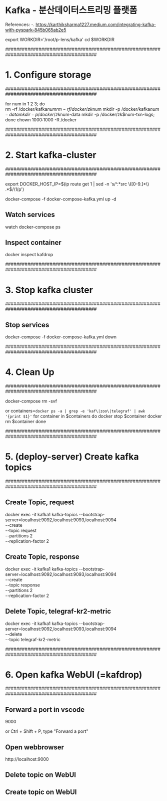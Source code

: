 # Kafka - 분산데이터스트리밍 플랫폼

References:
-. https://karthiksharma1227.medium.com/integrating-kafka-with-pyspark-845b065ab2e5

export WORKDIR='/root/p-lens/kafka'
cd $WORKDIR


#########################################################################################
# 1. Configure storage
#########################################################################################

for num in 1 2 3; 
do     
  rm -rf /docker/kafka$num
  rm -rf /docker/zk$num
  mkdir -p /docker/kafka$num-data
  mkdir -p /docker/zk$num-data
  mkdir -p /docker/zk$num-txn-logs;
done
chown 1000:1000 -R /docker


#########################################################################################
# 2. Start kafka-cluster
#########################################################################################

export DOCKER_HOST_IP=$(ip route get 1 | sed -n 's/^.*src \([0-9.]*\) .*$/\1/p')

docker-compose -f docker-compose-kafka.yml up -d

## Watch services
watch docker-compose ps

## Inspect container
docker inspect kafdrop

#########################################################################################
# 3. Stop kafka cluster
#########################################################################################

## Stop services
docker-compose -f docker-compose-kafka.yml down


#########################################################################################
# 4. Clean Up
#########################################################################################

docker-compose rm -svf

or 
containers=`docker ps -a | grep -e 'kaf\|zoo\|telegraf' | awk '{print $1}'`
for container in $containers
do
    docker stop $container
    docker rm $container
done


#########################################################################################
# 5. (deploy-server) Create kafka topics
#########################################################################################

## Create Topic, request
docker exec -it kafka1 kafka-topics --bootstrap-server=localhost:9092,localhost:9093,localhost:9094 \
                                    --create \
                                    --topic request \
                                    --partitions 2 \
                                    --replication-factor 2

## Create Topic, response
docker exec -it kafka1 kafka-topics --bootstrap-server=localhost:9092,localhost:9093,localhost:9094 \
                                    --create \
                                    --topic response \
                                    --partitions 2 \
                                    --replication-factor 2

## Delete Topic, telegraf-kr2-metric
docker exec -it kafka1 kafka-topics --bootstrap-server=localhost:9092,localhost:9093,localhost:9094 \
                                    --delete \
                                    --topic telegraf-kr2-metric


#########################################################################################
# 6. Open kafka WebUI (=kafdrop)
#########################################################################################

## Forward a port in vscode
9000

or 
Ctrl + Shift + P, type "Forward a port"

## Open webbrowser
http://localhost:9000



## Delete topic on WebUI

## Create topic on WebUI
